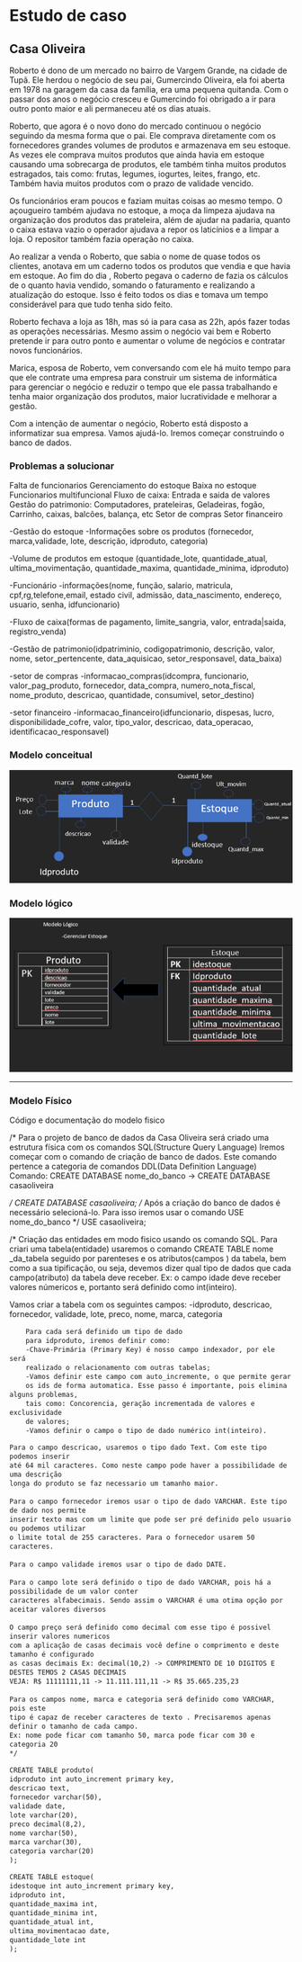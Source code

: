 # Estudo de caso
## Casa Oliveira

Roberto é dono de um mercado no bairro de Vargem Grande, na cidade de Tupã. Ele herdou o negócio de seu pai, Gumercindo Oliveira, ela foi aberta em 1978 na garagem da casa da família, era uma pequena quitanda. Com o passar dos anos o negócio cresceu e Gumercindo foi obrigado a ir para outro ponto maior e ali permaneceu até os dias atuais.

Roberto, que agora é o novo dono do mercado continuou o negócio seguindo da mesma forma que o pai. Ele comprava diretamente com os fornecedores grandes volumes de produtos e armazenava em seu estoque. As vezes ele comprava muitos produtos que ainda havia em estoque causando uma sobrecarga de produtos, ele também tinha muitos produtos estragados, tais como: frutas, legumes, iogurtes, leites, frango, etc. Também havia muitos produtos com o prazo de validade vencido.

Os funcionários eram poucos e faziam muitas coisas ao mesmo tempo. O açougueiro também ajudava no estoque, a moça da limpeza ajudava na organização dos produtos das prateleira, além de ajudar na padaria, quanto o caixa estava vazio o operador ajudava a repor os laticínios e a limpar a loja. O repositor também fazia operação no caixa.

Ao realizar a venda o Roberto, que sabia o nome de quase todos os clientes, anotava em um caderno todos os produtos que vendia e que havia em estoque. Ao fim do dia , Roberto pegava o caderno de fazia os cálculos de o quanto havia vendido, somando o faturamento e realizando a atualização do estoque. Isso é feito todos os dias e tomava um tempo considerável para que tudo tenha sido feito.

Roberto fechava a loja as 18h, mas só ia para casa as 22h, após fazer todas as operações necessárias. Mesmo assim o negócio vai bem e Roberto pretende ir para outro ponto e aumentar o volume de negócios e contratar novos funcionários.

Marica, esposa de Roberto, vem conversando com ele há muito tempo para que ele contrate uma empresa para construir um sistema de informática para gerenciar o negócio e reduzir o tempo que ele passa trabalhando e tenha maior organização dos produtos, maior lucratividade e melhorar a gestão.

Com a intenção de aumentar o negócio, Roberto está disposto a informatizar sua empresa. Vamos ajudá-lo. Iremos começar construindo o banco de dados.




### Problemas a solucionar

Falta de funcionarios
Gerenciamento do estoque
Baixa no estoque
Funcionarios multifuncional
Fluxo de caixa: Entrada e saida de valores
Gestão do patrimonio: Computadores, prateleiras, Geladeiras, fogão, Carrinho, caixas, balcões, balança, etc
Setor de compras
Setor financeiro


-Gestão do estoque
-Informações sobre os produtos (fornecedor, marca,validade, lote, descrição, idproduto, categoria)

-Volume de produtos em estoque (quantidade_lote, quantidade_atual,      ultima_movimentação, quantidade_maxima, quantidade_minima, idproduto)


-Funcionário
-informações(nome, função, salario, matricula, cpf,rg,telefone,email, estado civil, admissão, data_nascimento, endereço, usuario, senha, idfuncionario)
				    

-Fluxo de caixa(formas de pagamento, limite_sangria, valor, entrada|saida, registro_venda)

-Gestão de patrimonio(idpatriminio, codigopatrimonio, descrição, valor, nome,  setor_pertencente, data_aquisicao, setor_responsavel, data_baixa)
 
	
	

-setor de compras
-informacao_compras(idcompra, funcionario, valor_pag_produto, fornecedor, data_compra, numero_nota_fiscal, nome_produto, descricao, quantidade,     consumivel, setor_destino)				    


-setor financeiro
-informacao_financeiro(idfuncionario, dispesas, lucro, disponibilidade_cofre, valor, tipo_valor, descricao, data_operacao, identificacao_responsavel)

### Modelo conceitual

!['Diagrama do modelo conceitual'](./mapa%20.png)


### Modelo lógico

!["Diagrama do modelo lógico de estoque"](./tabela.png)


---
### Modelo Físico

Código e documentação do modelo fisico

/*
Para o projeto de banco de dados da Casa Oliveira será criado
uma estrutura física com os comandos SQL(Structure Query Language)
Iremos começar com o comando de criação de banco de dados. Este
comando pertence a categoria de comandos DDL(Data Definition Language)
Comando:
	CREATE DATABASE nome_do_banco -> CREATE DATABASE casaoliveira
    
*/
CREATE DATABASE casaoliveira; 
/*
Após a criação do banco de dados é necessário selecioná-lo. Para isso
iremos usar o comando USE nome_do_banco 
*/
USE casaoliveira;

/*
Criação das entidades em modo fisico usando os comando SQL.
Para criari uma tabela(entidade) usaremos o comando
CREATE TABLE nome _da_tabela seguido por parenteses e os 
atributos(campos ) da tabela, bem como a sua tipificação, ou seja,
devemos dizer qual tipo de dados que cada campo(atributo) da tabela
deve receber. Ex: o campo idade deve receber valores 
númericos e, portanto será definido como int(inteiro).

Vamos criar a tabela com os seguintes campos:
	-idproduto, descricao, fornecedor, validade, lote, preco, nome, marca, categoria
``` 
	Para cada será definido um tipo de dado
    para idproduto, iremos definir como: 
	-Chave-Primária (Primary Key) é nosso campo indexador, por ele será
    realizado o relacionamento com outras tabelas;
    -Vamos definir este campo com auto_incremente, o que permite gerar
    os ids de forma automatica. Esse passo é importante, pois elimina alguns problemas, 
    tais como: Concorencia, geração incrementada de valores e exclusividade
    de valores;
	-Vamos definir o campo o tipo de dado numérico int(inteiro).
```     
```   
Para o campo descricao, usaremos o tipo dado Text. Com este tipo podemos inserir
até 64 mil caracteres. Como neste campo pode haver a possibilidade de uma descrição 
longa do produto se faz necessario um tamanho maior.      

Para o campo fornecedor iremos usar o tipo de dado VARCHAR. Este tipo de dado nos permite 
inserir texto mas com um limite que pode ser pré definido pelo usuario ou podemos utilizar 
o limite total de 255 caracteres. Para o fornecedor usarem 50 caracteres.  

Para o campo validade iremos usar o tipo de dado DATE. 

Para o campo lote será definido o tipo de dado VARCHAR, pois há a possibilidade de um valor conter
caracteres alfabecimais. Sendo assim o VARCHAR é uma otima opção por aceitar valores diversos

O campo preço será definido como decimal com esse tipo é possivel inserir valores numericos 
com a aplicação de casas decimais você define o comprimento e deste tamanho é configurado 
as casas decimais Ex: decimal(10,2) -> COMPRIMENTO DE 10 DIGITOS E DESTES TEMOS 2 CASAS DECIMAIS	
VEJA: R$ 11111111,11 -> 11.111.111,11 -> R$ 35.665.235,23

Para os campos nome, marca e categoria será definido como VARCHAR, pois este 
tipo é capaz de receber caracteres de texto . Precisaremos apenas definir o tamanho de cada campo.
Ex: nome pode ficar com tamanho 50, marca pode ficar com 30 e categoria 20
*/
```
```
CREATE TABLE produto(
idproduto int auto_increment primary key,
descricao text, 
fornecedor varchar(50),
validade date,
lote varchar(20),
preco decimal(8,2),
nome varchar(50),
marca varchar(30),
categoria varchar(20)
);
```
```
CREATE TABLE estoque(
idestoque int auto_increment primary key,
idproduto int,
quantidade_maxima int,
quantidade_minima int, 
quantidade_atual int,
ultima_movimentacao date,
quantidade_lote int
);
```